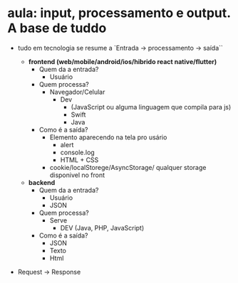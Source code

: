 # aula: input, processamento e output. A base de tuddo

- tudo em tecnologia se resume a `Entrada -> processamento -> saída``
    - **frontend (web/mobile/android/ios/hibrido react native/flutter)**
        - Quem da a entrada?
            - Usuário
        - Quem processa?
            - Navegador/Celular
                - Dev
                    - (JavaScript ou alguma linguagem que compila para js)
                    - Swift
                    - Java
        - Como é a saída?
            - Elemento aparecendo na tela pro usário
                - alert
                - console.log
                - HTML + CSS
            - cookie/localStorege/AsyncStorage/ qualquer storage disponivel no front
    - **backend**
        - Quem da a entrada?
            - Usuário
            - JSON
        - Quem processa?
            - Serve
                - DEV (Java, PHP, JavaScript)
        - Como é a saída?
            - JSON
            - Texto
            - Html

- Request -> Response